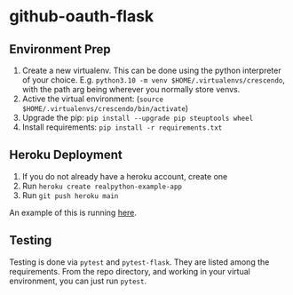 # github-oauth-flask

## Environment Prep

1. Create a new virtualenv. This can be done using the python interpreter of your choice. E.g.
   `python3.10 -m venv $HOME/.virtualenvs/crescendo`, with the path arg being wherever you normally
   store venvs.
2. Active the virtual environment: (`source $HOME/.virtualenvs/crescendo/bin/activate`)
3. Upgrade the pip: `pip install --upgrade pip steuptools wheel`
4. Install requirements: `pip install -r requirements.txt`

## Heroku Deployment

1. If you do not already have a heroku account, create one
2. Run `heroku create realpython-example-app`
3. Run `git push heroku main`

An example of this is running [here](https://github-oath-flask.herokuapp.com/).


## Testing

Testing is done via `pytest` and `pytest-flask`. They are listed among the requirements. From the
repo directory, and working in your virtual environment, you can just run `pytest`.